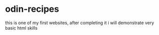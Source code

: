 # odin-recipes
this is one of my first websites, after completing it i will demonstrate very basic html skills
